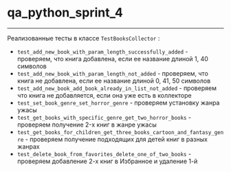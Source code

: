 # qa_python_sprint_4
___

Реализованные тесты в классе ```TestBooksCollector``` :

+ ```test_add_new_book_with_param_length_successfully_added``` - проверяем, что книга добавлена, если ее название длиной 1, 40 символов
+ ```test_add_new_book_with_param_length_not_added``` - проверяем, что книга не добавлена, если ее название длиной 0, 41, 50 символов
+ ```test_add_new_book_add_book_already_in_list_not_added``` - проверяем что книга не добавляется, если она уже есть в коллекторе
+ ```test_set_book_genre_set_horror_genre``` - проверяем установку жанра ужасы
+ ```test_get_books_with_specific_genre_get_two_horror_books``` - проверяем получение 2-x книг в жанре ужасы
+ ```test_get_books_for_children_get_three_books_cartoon_and_fantasy_genre``` - проверяем получение подходящих для детей книг в разных жанрах
+ ```test_delete_book_from_favorites_delete_one_of_two_books``` - проверяем добавление 2-х книг в Избранное и удаление 1-й